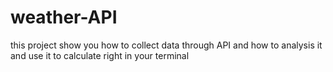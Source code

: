 # weather-API
this project show you how to collect data through API and how to analysis it and use it to calculate right in your terminal
